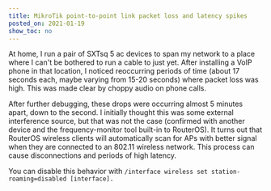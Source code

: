 ```yaml
---
title: MikroTik point-to-point link packet loss and latency spikes
posted_on: 2021-01-19
show_toc: no
---
```


At home, I run a pair of SXTsq 5 ac devices to span my network to a place where
I can't be bothered to run a cable to just yet. After installing a VoIP phone
in that location, I noticed reoccurring periods of time (about 17 seconds each,
maybe varying from 15-20 seconds) where packet loss was high. This was made
clear by choppy audio on phone calls.

After further debugging, these drops were occurring almost 5 minutes apart,
down to the second. I initially thought this was some external interference
source, but that was not the case (confirmed with another device and the
frequency-monitor tool built-in to RouterOS). It turns out that RouterOS
wireless clients will automatically scan for APs with better signal when they
are connected to an 802.11 wireless network. This process can cause
disconnections and periods of high latency.

You can disable this behavior with `/interface wireless set station-roaming=disabled [interface].`
